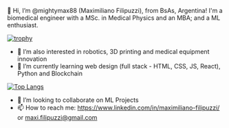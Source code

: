 👋 Hi, I’m @mightymax88 (Maximiliano Filipuzzi), from BsAs, Argentina!
I'm a biomedical engineer with a MSc. in Medical Physics and an MBA; and a ML enthusiast.


[![trophy](https://github-profile-trophy.vercel.app/?username=mightymax88&theme=onedark&rank=SSS,SS,S,AAA,AA,A,B,C)](https://github.com/mightymax88/github-profile-trophy)

- 👀 I’m also interested in robotics, 3D printing and medical equipment innovation
- 🌱 I’m currently learning web design (full stack - HTML, CSS, JS, React), Python and Blockchain

[![Top Langs](https://github-readme-stats.vercel.app/api/top-langs/?username=mightymax88&layout=compact)](https://github.com/mightymax88/github-readme-stats)

- 💞️ I’m looking to collaborate on ML Projects
- 📫 How to reach me: https://www.linkedin.com/in/maximiliano-filipuzzi/ or maxi.filipuzzi@gmail.com

<!---
mightymax88/mightymax88 is a ✨ special ✨ repository because its `README.md` (this file) appears on your GitHub profile.
You can click the Preview link to take a look at your changes.
--->
